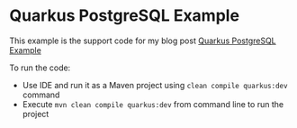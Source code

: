 # Quarkus PostgreSQL Example

This example is the support code for my blog post [Quarkus PostgreSQL Example](https://www.coding-daddy.xyz/node/45)

To run the code:
- Use IDE and run it as a Maven project using `clean compile quarkus:dev` command
- Execute `mvn clean compile quarkus:dev` from command line to run the project
